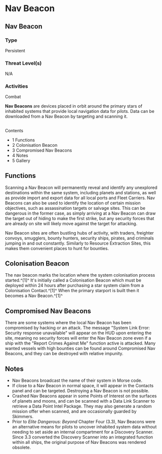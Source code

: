 # Nav Beacon
## Nav Beacon

		

### Type

Persistent

### Threat Level(s)

N/A

### Activities

Combat

**Nav Beacons** are devices placed in orbit around the primary stars of inhabited systems that provide local navigation data for pilots. Data can be downloaded from a Nav Beacon by targeting and scanning it.

## 

Contents

- 1 Functions
- 2 Colonisation Beacon
- 3 Compromised Nav Beacons
- 4 Notes
- 5 Gallery

## Functions

Scanning a Nav Beacon will permanently reveal and identify any unexplored destinations within the same system, including planets and stations, as well as provide import and export data for all local ports and Fleet Carriers. Nav Beacons can also be used to identify the location of certain mission objectives, such as assassination targets or salvage sites. This can be dangerous in the former case, as simply arriving at a Nav Beacon can draw the target out of hiding to make the first strike, but any security forces that are already on site will likely move against the target for attacking.

Nav Beacon sites are often bustling hubs of activity, with traders, freighter convoys, smugglers, bounty hunters, security ships, pirates, and criminals jumping in and out constantly. Similarly to Resource Extraction Sites, this makes them convenient places to hunt for bounties.

## Colonisation Beacon

The nav beacon marks the location where the system colonisation process started.^[1]^ It's initially called a Colonisation Beacon which must be deployed within 24 hours after purchasing a star system claim from a Colonisation Contact.^[1]^ When the primary starport is built then it becomes a Nav Beacon.^[1]^

## Compromised Nav Beacons

There are some systems where the local Nav Beacon has been compromised by hacking or an attack. The message "System Link Error: Security response unavailable" will appear on the HUD upon entering the site, meaning no security forces will enter the Nav Beacon zone even if a ship with the "Report Crimes Against Me" function active is attacked. Many wanted vessels with high bounties can be found around Compromised Nav Beacons, and they can be destroyed with relative impunity.

## Notes

- Nav Beacons broadcast the name of their system in Morse code.
- If close to a Nav Beacon in normal space, it will appear in the Contacts panel and can be targeted. Destroying a Nav Beacon is not possible.
- Crashed Nav Beacons appear in some Points of Interest on the surfaces of planets and moons, and can be scanned with a Data Link Scanner to retrieve a Data Point Intel Package. They may also generate a random mission offer when scanned, and are occasionally guarded by Skimmers.
- Prior to *Elite Dangerous: Beyond* Chapter Four (3.3), Nav Beacons were an alternative means for pilots to uncover inhabited system data without needing to set aside an internal compartment for a Discovery Scanner. Since 3.3 converted the Discovery Scanner into an integrated function within all ships, the original purpose of Nav Beacons was rendered obsolete.